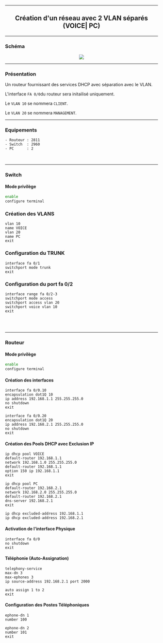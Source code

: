 <br />

----------------------------------------------------------------------------------------------------------------------------------
## <p align='center'> Création d'un réseau avec 2 VLAN séparés (VOICE| PC) </p>

----------------------------------------------------------------------------------------------------------------------------------
### Schéma
<p align='center'><img src='https://github.com/dexter74/Cisco/assets/35907/78311657-0e2e-4171-b72c-d385fb2cd263'> </p>

----------------------------------------------------------------------------------------------------------------------------------
### Présentation
Un routeur fournissant des services DHCP avec séparation avec le VLAN.

L'interface `FA 0/0`du routeur sera initailisé uniquement.

Le `VLAN 10` se nommera `CLIENT`.

Le `VLAN 20` se nommera `MANAGEMENT`.

----------------------------------------------------------------------------------------------------------------------------------
### Equipements
```
- Routeur : 2811
- Switch  : 2960
- PC      : 2
```
<br />

----------------------------------------------------------------------------------------------------------------------------------
### Switch
#### Mode privilège
```bash
enable
configure terminal
```

### Création des VLANS
```
vlan 10
name VOICE
vlan 20
name PC
exit
```

### Configuration du TRUNK
```
interface fa 0/1
switchport mode trunk
exit
```

### Configuration du port fa 0/2
```
interface range fa 0/2-3
switchport mode access
switchport access vlan 20
switchport voice vlan 10
exit
```
<br />
<br />


----------------------------------------------------------------------------------------------------------------------------------
### Routeur
#### Mode privilège
```bash
enable
configure terminal
```


#### Création des interfaces
```
interface fa 0/0.10
encapsulation dot1Q 10
ip address 192.168.1.1 255.255.255.0
no shutdown
exit

interface fa 0/0.20
encapsulation dot1Q 20
ip address 192.168.2.1 255.255.255.0
no shutdown
exit
```

#### Création des Pools DHCP avec Exclusion IP
```
ip dhcp pool VOICE
default-router 192.168.1.1
network 192.168.1.0 255.255.255.0
default-router 192.168.1.1
option 150 ip 192.168.1.1
exit

ip dhcp pool PC
default-router 192.168.2.1
network 192.168.2.0 255.255.255.0
default-router 192.168.2.1
dns-server 192.168.2.1
exit

ip dhcp excluded-address 192.168.1.1
ip dhcp excluded-address 192.168.2.1
```

#### Activation de l'interface Physique
```
interface fa 0/0
no shutdown
exit
```



#### Téléphonie (Auto-Assignation)
```
telephony-service
max-dn 3
max-ephones 3
ip source-address 192.168.2.1 port 2000

auto assign 1 to 2
exit
```

#### Configuration des Postes Téléphoniques
```
ephone-dn 1
number 100

ephone-dn 2
number 101
exit
```
